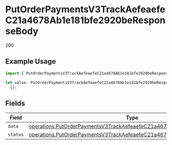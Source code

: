 # PutOrderPaymentsV3TrackAefeaefeC21a4678Ab1e181bfe2920beResponseBody

200

## Example Usage

```typescript
import { PutOrderPaymentsV3TrackAefeaefeC21a4678Ab1e181bfe2920beResponseBody } from "@dhaba/safepay-ts/models/operations";

let value: PutOrderPaymentsV3TrackAefeaefeC21a4678Ab1e181bfe2920beResponseBody =
  {};
```

## Fields

| Field                                                                                                                                                                | Type                                                                                                                                                                 | Required                                                                                                                                                             | Description                                                                                                                                                          |
| -------------------------------------------------------------------------------------------------------------------------------------------------------------------- | -------------------------------------------------------------------------------------------------------------------------------------------------------------------- | -------------------------------------------------------------------------------------------------------------------------------------------------------------------- | -------------------------------------------------------------------------------------------------------------------------------------------------------------------- |
| `data`                                                                                                                                                               | [operations.PutOrderPaymentsV3TrackAefeaefeC21a4678Ab1e181bfe2920beData](../../models/operations/putorderpaymentsv3trackaefeaefec21a4678ab1e181bfe2920bedata.md)     | :heavy_minus_sign:                                                                                                                                                   | N/A                                                                                                                                                                  |
| `status`                                                                                                                                                             | [operations.PutOrderPaymentsV3TrackAefeaefeC21a4678Ab1e181bfe2920beStatus](../../models/operations/putorderpaymentsv3trackaefeaefec21a4678ab1e181bfe2920bestatus.md) | :heavy_minus_sign:                                                                                                                                                   | N/A                                                                                                                                                                  |